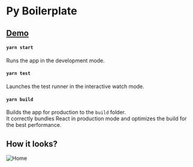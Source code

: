 # Py Boilerplate


## [Demo](https://py-boilerplate.netlify.app/)


#### `yarn start`

Runs the app in the development mode.<br />

#### `yarn test`

Launches the test runner in the interactive watch mode.<br />

#### `yarn build`

Builds the app for production to the `build` folder.<br />
It correctly bundles React in production mode and optimizes the build for the best performance.

## How it looks?
![Home](./py-boilerplate.png)

